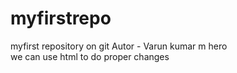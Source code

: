 # myfirstrepo
myfirst repository on git
Autor - Varun kumar m hero
<br>
we can use html to do proper changes
